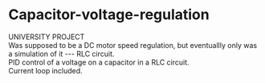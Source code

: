 # Capacitor-voltage-regulation
UNIVERSITY PROJECT   
Was supposed to be a DC motor speed regulation, but eventuallly only was a simulation of it --- RLC circuit.  
PID control of a voltage on a capacitor in a RLC circuit.  
Current loop included.
